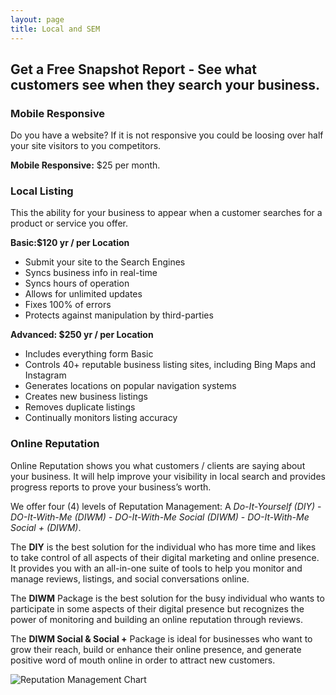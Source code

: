 ```yaml
---
layout: page
title: Local and SEM
---
```


<h2 class="text-center"><strong>Get a Free Snapshot Report</strong> - See what customers see when they search your business.</h2>

<h3>Mobile Responsive</h3>
<p>Do you have a website? If it is not responsive you could be loosing over half your site visitors to you competitors.</p>

<p><strong>Mobile Responsive:</strong> $25 per month.</p>

<h3>Local Listing</h3>

<p>This the ability for your business to appear when a customer searches for a product or service you offer.</p>

<!-- This package includes link Distribution and link sync from Vendasta -->

<div class="row">
  <div class="col-sm-6">
    <strong>Basic:$120 yr / per Location</strong>
    <ul>
      <li>Submit your site to the Search Engines</li>
      <li>Syncs business info in real-time</li>
      <li>Syncs hours of operation</li>
      <li>Allows for unlimited updates</li>
      <li>Fixes 100% of errors</li>
      <li>Protects against manipulation by third-parties</li>
    </ul>
  </div>
  <div class="col-sm-6">
    <strong>Advanced: $250 yr / per Location</strong>
    <ul>
      <li>Includes everything form Basic</li>
      <li>Controls 40+ reputable business listing sites, including Bing Maps and Instagram</li>
      <li>Generates locations on popular navigation systems</li>
      <li>Creates new business listings</li>
      <li>Removes duplicate listings</li>
      <li>Continually monitors listing accuracy</li>
    </ul>
  </div>
</div>

<h3>Online Reputation</h3>
<p>Online Reputation shows you what customers / clients are saying about your business.  It will help improve your visibility in local search and provides progress reports to prove your business’s worth.</p>

<p>We offer four (4) levels of Reputation Management: A <em>Do-It-Yourself (DIY)</em> - <em>DO-It-With-Me (DIWM)</em> - <em>DO-It-With-Me Social (DIWM)</em> - <em>DO-It-With-Me Social + (DIWM)</em>. </p>
<p>The <strong>DIY</strong> is the best solution for the individual who has more time and likes to take control of all aspects of their digital marketing and online presence. It provides you with an all-in-one suite of tools to help you monitor and manage reviews, listings, and social conversations online. </p>

<p>The <strong>DIWM</strong> Package is the best solution for the busy individual who wants to participate in some aspects of their digital presence but recognizes the power of monitoring and building an online reputation through reviews.</p>

<p>The <strong>DIWM Social & Social +</strong> Package is ideal for businesses who want to grow their reach, build or enhance their online presence, and generate positive word of mouth online in order to attract new customers.</p>

<img class="img-responsive img-thumbnail" src="{{baseurl}}/img/SEO/RMChart.png" alt="Reputation Management Chart" />


&nbsp;
